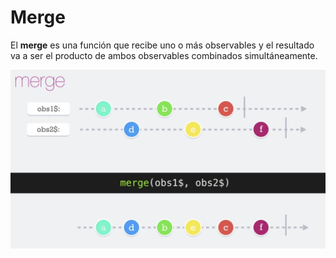 # Merge

El __merge__ es una función que recibe uno o más observables y el resultado va a ser el producto de ambos observables combinados simultáneamente.

![merge](./../imgs/merge.png "merge")